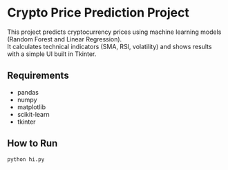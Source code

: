 # Crypto Price Prediction Project

This project predicts cryptocurrency prices using machine learning models (Random Forest and Linear Regression).  
It calculates technical indicators (SMA, RSI, volatility) and shows results with a simple UI built in Tkinter.

## Requirements
- pandas
- numpy
- matplotlib
- scikit-learn
- tkinter

## How to Run
```bash
python hi.py
